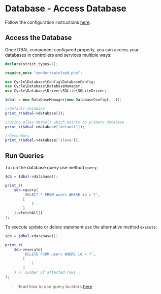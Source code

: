 # Database - Access Database

Follow the configuration instructions [here](/docs/en/database/configuration.md).

## Access the Database

Once DBAL component configured properly, you can access your databases in controllers and services multiple ways:

```php
declare(strict_types=1);

require_once "vendor/autoload.php";

use Cycle\Database\Config\DatabaseConfig;
use Cycle\Database\DatabaseManager;
use Cycle\Database\Driver\SQLite\SQLiteDriver;

$dbal = new DatabaseManager(new DatabaseConfig(...));

//Default database
print_r($dbal->database());

//Using alias default which points to primary database
print_r($dbal->database('default'));

//Secondary
print_r($dbal->database('slave'));
```

## Run Queries

To run the database query use method `query`:

```php
$db = $dbal->database();

print_r(
    $db->query(
        'SELECT * FROM users WHERE id > ?',
        [
            1
        ]
    )->fetchAll()
);
```

To execute update or delete statement use the alternative method `execute`:

```php
$db = $dbal->database();

print_r(
    $db->execute(
        'DELETE FROM users WHERE id > ?',
        [
            1
        ]
    ) // number of affected rows 
);
```

> Read how to use query builders [here](/docs/en/database/query-builders.md).
